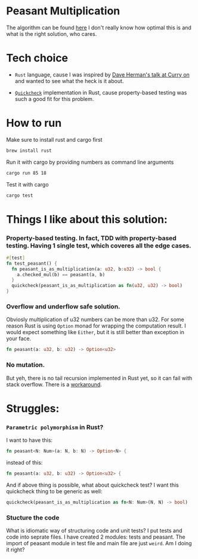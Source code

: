 # Peasant Multiplication

The algorithm can be found [here](http://www.cut-the-knot.org/Curriculum/Algebra/PeasantMultiplication.shtml)
I don't really know how optimal this is and what is the right solution, who cares.

# Tech choice

 - `Rust` language, cause I was inspired by [Dave Herman's talk at Curry on](https://www.youtube.com/watch?v=9OHcJzJQ2Nk) and wanted to see what the heck is it about.

 - [`Quickcheck`](https://github.com/BurntSushi/quickcheck) implementation in Rust, cause property-based testing was such a good fit for this problem.

# How to run

Make sure to install rust and cargo first
```sh
brew install rust
```

Run it with cargo by providing numbers as command line arguments
```sh
cargo run 85 18
```

Test it with cargo
```sh
cargo test
```

# Things I like about this solution:

### Property-based testing. In fact, TDD with property-based testing. Having 1 single test, which coveres all the edge cases.

```rust
#[test]
fn test_peasant() {
  fn peasant_is_as_multiplication(a: u32, b:u32) -> bool {
    a.checked_mul(b) == peasant(a, b)
  }
  quickcheck(peasant_is_as_multiplication as fn(u32, u32) -> bool)
}
```

### Overflow and underflow safe solution.

Obviosly multiplication of u32 numbers can be more than u32. For some reason Rust is using `Option` monad for wrapping the computation result. I would expect something like `Either`, but it is still better than exception in your face.

```rust
fn peasant(a: u32, b: u32) -> Option<u32> 
```

### No mutation. 
 But yeh, there is no tail recursion implemented in Rust yet, so it can fail with stack overflow. There is a [workaround](https://crates.io/crates/stacker).

# Struggles:

### `Parametric polymorphism` in Rust?

I want to have this:
 ```rust
fn peasant<N: Num>(a: N, b: N) -> Option<N> {
```
instead of this:
 ```rust
fn peasant(a: u32, b: u32) -> Option<u32> {
```

And if above thing is possible, what about quickcheck test? I want this quickcheck thing to be generic as well:

```rust
quickcheck(peasant_is_as_multiplication as fn<N: Num>(N, N) -> bool)
```

### Stucture the code
What is idiomatic way of structuring code and unit tests? I put tests and code into seprate files. I have created 2 modules: tests and peasant. The import of peasant module in test file and main file are just `weird`. Am I doing it right?